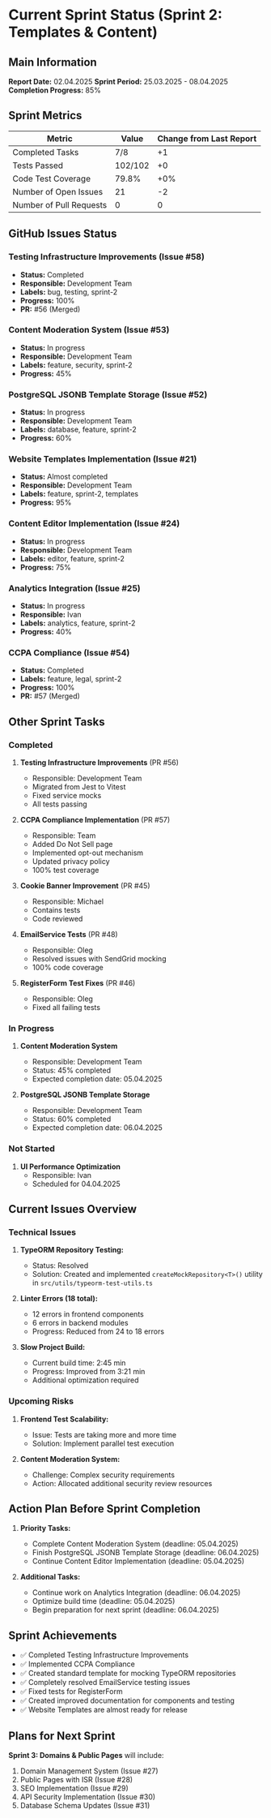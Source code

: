 # Current Sprint Status (Sprint 2: Templates & Content)

## Main Information

**Report Date:** 02.04.2025
**Sprint Period:** 25.03.2025 - 08.04.2025
**Completion Progress:** 85%

## Sprint Metrics

| Metric                     | Value      | Change from Last Report |
|----------------------------|------------|-------------------------|
| Completed Tasks            | 7/8        | +1                      |
| Tests Passed               | 102/102    | +0                      |
| Code Test Coverage         | 79.8%      | +0%                     |
| Number of Open Issues      | 21         | -2                      |
| Number of Pull Requests    | 0          | 0                       |

## GitHub Issues Status

### Testing Infrastructure Improvements (Issue #58)
- **Status:** Completed
- **Responsible:** Development Team
- **Labels:** bug, testing, sprint-2
- **Progress:** 100%
- **PR:** #56 (Merged)

### Content Moderation System (Issue #53)
- **Status:** In progress
- **Responsible:** Development Team
- **Labels:** feature, security, sprint-2
- **Progress:** 45%

### PostgreSQL JSONB Template Storage (Issue #52)
- **Status:** In progress
- **Responsible:** Development Team
- **Labels:** database, feature, sprint-2
- **Progress:** 60%

### Website Templates Implementation (Issue #21)
- **Status:** Almost completed
- **Responsible:** Development Team
- **Labels:** feature, sprint-2, templates
- **Progress:** 95%

### Content Editor Implementation (Issue #24)
- **Status:** In progress
- **Responsible:** Development Team
- **Labels:** editor, feature, sprint-2
- **Progress:** 75%

### Analytics Integration (Issue #25)
- **Status:** In progress
- **Responsible:** Ivan
- **Labels:** analytics, feature, sprint-2
- **Progress:** 40%

### CCPA Compliance (Issue #54)
- **Status:** Completed
- **Labels:** feature, legal, sprint-2
- **Progress:** 100%
- **PR:** #57 (Merged)

## Other Sprint Tasks

### Completed

1. **Testing Infrastructure Improvements** (PR #56)
   - Responsible: Development Team
   - Migrated from Jest to Vitest
   - Fixed service mocks
   - All tests passing

2. **CCPA Compliance Implementation** (PR #57)
   - Responsible: Team
   - Added Do Not Sell page
   - Implemented opt-out mechanism
   - Updated privacy policy
   - 100% test coverage

3. **Cookie Banner Improvement** (PR #45)
   - Responsible: Michael
   - Contains tests
   - Code reviewed

4. **EmailService Tests** (PR #48)
   - Responsible: Oleg
   - Resolved issues with SendGrid mocking
   - 100% code coverage

5. **RegisterForm Test Fixes** (PR #46)
   - Responsible: Oleg
   - Fixed all failing tests

### In Progress

1. **Content Moderation System**
   - Responsible: Development Team
   - Status: 45% completed
   - Expected completion date: 05.04.2025

2. **PostgreSQL JSONB Template Storage**
   - Responsible: Development Team
   - Status: 60% completed
   - Expected completion date: 06.04.2025

### Not Started

1. **UI Performance Optimization**
   - Responsible: Ivan
   - Scheduled for 04.04.2025

## Current Issues Overview

### Technical Issues

1. **TypeORM Repository Testing:**
   - Status: Resolved
   - Solution: Created and implemented `createMockRepository<T>()` utility in `src/utils/typeorm-test-utils.ts`

2. **Linter Errors (18 total):**
   - 12 errors in frontend components
   - 6 errors in backend modules
   - Progress: Reduced from 24 to 18 errors

3. **Slow Project Build:**
   - Current build time: 2:45 min
   - Progress: Improved from 3:21 min
   - Additional optimization required

### Upcoming Risks

1. **Frontend Test Scalability:**
   - Issue: Tests are taking more and more time
   - Solution: Implement parallel test execution

2. **Content Moderation System:**
   - Challenge: Complex security requirements
   - Action: Allocated additional security review resources

## Action Plan Before Sprint Completion

1. **Priority Tasks:**
   - Complete Content Moderation System (deadline: 05.04.2025)
   - Finish PostgreSQL JSONB Template Storage (deadline: 06.04.2025)
   - Continue Content Editor Implementation (deadline: 05.04.2025)

2. **Additional Tasks:**
   - Continue work on Analytics Integration (deadline: 06.04.2025)
   - Optimize build time (deadline: 05.04.2025)
   - Begin preparation for next sprint (deadline: 06.04.2025)

## Sprint Achievements

- ✅ Completed Testing Infrastructure Improvements
- ✅ Implemented CCPA Compliance
- ✅ Created standard template for mocking TypeORM repositories
- ✅ Completely resolved EmailService testing issues
- ✅ Fixed tests for RegisterForm
- ✅ Created improved documentation for components and testing
- ✅ Website Templates are almost ready for release

## Plans for Next Sprint

**Sprint 3: Domains & Public Pages** will include:

1. Domain Management System (Issue #27)
2. Public Pages with ISR (Issue #28)
3. SEO Implementation (Issue #29)
4. API Security Implementation (Issue #30)
5. Database Schema Updates (Issue #31) 